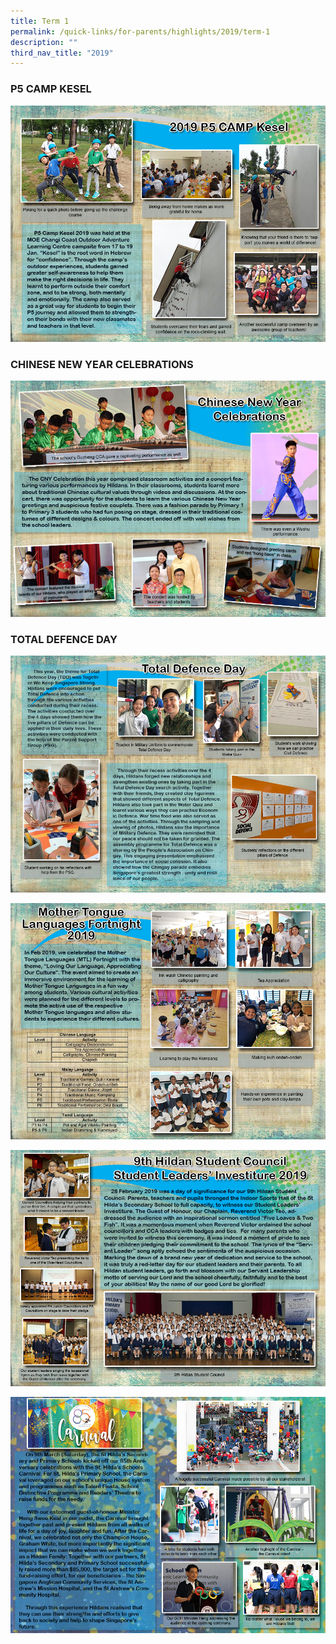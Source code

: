```yaml
---
title: Term 1
permalink: /quick-links/for-parents/highlights/2019/term-1
description: ""
third_nav_title: "2019"
---
```

### P5 CAMP KESEL

![P5 CAMP KESEL](/images/2019%20P5%20Camp_ed.jpg)

### CHINESE NEW YEAR CELEBRATIONS

![](/images/2019%20CNY%20for%20website_ed.jpg)

### TOTAL DEFENCE DAY 

![TOTAL DEFENCE DAY](/images/2019%20Total%20Defense.jpg)

![](/images/2019%20MT%20Fortnight.jpg)

![](/images/2019%20Student%20Leaders%20Investiture_ed.jpg)

![](/images/2019%20Carnival_ed2.jpg)